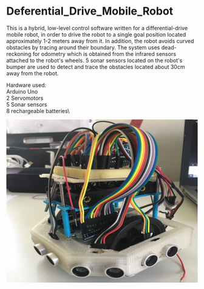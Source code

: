 # Deferential_Drive_Mobile_Robot

This is a hybrid, low-level control software written for a differential-drive mobile robot, in order to drive the robot to a single goal position located approximately 1-2 meters away from it. In addition, the robot avoids curved obstacles by tracing around their boundary. 
The system uses dead-reckoning for odometry which is obtained from the infrared sensors attached to the robot's wheels. 5 sonar sensors located on the robot's bumper are used to detect and trace the obstacles located about 30cm away from the robot.


Hardware used:\
Arduino Uno\
2 Servomotors\
5 Sonar sensors\
8 rechargeable batteries\


![image of the mobile robot](https://github.com/adr288/Deferential_Drive_Mobile_Robot/blob/master/Mini_robot.png)
